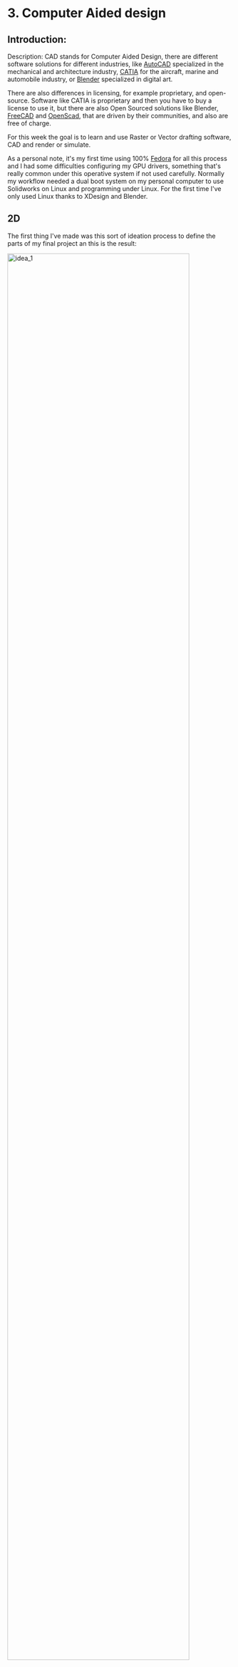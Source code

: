 # 3. Computer Aided design

## Introduction:

Description: CAD stands for Computer Aided Design, there are different software solutions for different industries, like [AutoCAD](https://www.autodesk.com/products/autocad/overview?term=1-YEAR&support=null) specialized in the mechanical and architecture industry, [CATIA](https://www.3ds.com/products-services/catia/) for the aircraft, marine and automobile industry, or [Blender](https://www.blender.org/) specialized in digital art.

There are also differences in licensing, for example proprietary, and open-source. Software like CATIA is proprietary and then you have to buy a license to use it, but there are also Open Sourced solutions like Blender, [FreeCAD](https://www.freecadweb.org/) and [OpenScad](https://www.openscad.org/), that are driven by their communities, and also are free of charge.

For this week the goal is to learn and use Raster or Vector drafting software, CAD and render or simulate.

As a personal note, it's my first time using 100% [Fedora](https://getfedora.org/) for all this process and I had some difficulties configuring my GPU drivers, something that's really common under this operative system if not used carefully. Normally my workflow needed a dual boot system on my personal computer to use Solidworks on Linux and programming under Linux. For the first time I've only used Linux thanks to XDesign and Blender.


## 2D


The first thing I've made was this sort of ideation process to define the parts of my final project an this is the result:

<img src="../../images/week03/sketch_1.jpg" alt="idea_1" width="90%"/>

 As my Photo is a bit Pixelated, I've used InkScape to make a vectorized version and then compressed it again as a JPG image:

<img src="../../images/week03/postit.jpg" alt="idea_1" width="90%"/>



### Measuring objects:

I gave myself the challenge to draw one of the earrings used for Cow identification in the experimental farm of [unilasalle](https://www.unilasalle.fr/):

<img src="../../images/week03/photo_0.jpg" alt="photo_0" width="45%"/>
<img src="../../images/week03/photo_1.jpg" alt="photo_1" width="45%"/>



### Image compression and improvement with Gimp:

I took some photos and screen captures for this and sometimes I had too use [Gimp](https://www.gimp.org/) to crop, scale and compress all images shown for this assignment page.

To crop the images I used the Selection tool and then the crop to selection tool under the Image menu in the toolbar.

<img src="../../images/week03/inkscape_1.jpg" alt="photo_0" width="45%"/>
<img src="../../images/week03/inkscape_2.jpg" alt="photo_0" width="45%"/>

To improve contrast and color of images, you just need to use options under the Filters menu in the toolbar.

<img src="../../images/week03/inkscape_3.jpg" alt="photo_0" width="45%"/>
<img src="../../images/week03/inkscape_4.jpg" alt="photo_0" width="45%"/>


## InkScape illustration:

### Draft process

<img src="../../images/week03/inkscape_illustration_2.jpg" alt="photo_0" width="45%"/>
<img src="../../images/week03/inkscape_illustration_1.jpg" alt="photo_0" width="45%"/>




### Result

<img src="../../images/week03/inkscape_earring_fr27.png" alt="photo_0" width="90%"/>



## 3D

### Xdesign:

Review:

I've learned Xdesign and I found it very complicated at first even as a Solidworks user. My main OS is Linux and I've made this list to make Xdesign work fluid and efficiently.

Linux recommendations:
Chromium works better than Firefox.
Activate Hardware acceleration.
Force hardware GPU use.*

*For Nvidia Nouveau drivers use:
```
DRI_PRIME=1 chromium-browser
```

*For Nvidia propietary drivers, use Bumblebee:

```
optirun chromium-browser
```



### 3D modeling:

There are some basic operations for 3D modeling:

<ol>
<li>2D Drafting for sketching.</li>
<li>Linear region extrusion.</li>
<li>Linear region extraction.</li>
<li>One axis profile revolution.</li>
<li>Parametric scaling.</li>
</ol>

I've used all this to produce the model shown:

<img src="../../images/week03/xdesign_2.jpg" alt="drawing" width="90%"/>
<img src="../../images/week03/xdesign_4.jpg" alt="drawing" width="90%"/>
<img src="../../images/week03/xdesign_5.jpg" alt="drawing" width="90%"/>



### Model video:

<figure class="video_container">
  <video controls="true" allowfullscreen="true">
    <source src="../../images/week03/xdesign_video.mp4" type="video/mp4">
  </video>
</figure>



### Photo capture:

<img src="../../images/week03/xdesign_render.jpg" alt="drawing" />

This is a view of the model I've made in XDesign.

I've used this command for video compression with ffmpeg:

<figure class="video_container">
  <video controls="true" allowfullscreen="true">
    <source src="../../images/week03/xdesign_assembly.mp4" type="video/mp4">
  </video>
</figure>

<script id="asciicast-GVYKXvYN9nGQclZUruxwxH2TU" src="https://asciinema.org/a/GVYKXvYN9nGQclZUruxwxH2TU.js" data-autoplay="true" data-size="small" data-loop=1 data-t=23 data-speed=2  data-rows=10 async></script>


### Download:

[Download 3DXML](../../files_for_projects/earring_fr27.3dxml)

[Download from XDesign. Note: You need a 3dexperience account.](https://eu1-ifwe.3dexperience.3ds.com/#app:X3DDRIV_AP/content:driveId=R1132100766590&contentId=C0CC36E6092700006020334C00074EA0&contentType=file)



## 3D modeling with FreeCad:

<img src="../../images/week03/freecad_1.jpeg" alt="drawing" width="90%"/>
<img src="../../images/week03/freecad_2.jpeg" alt="drawing" width="90%"/>



## 3D modeling with Blender:

<img src="../../images/week03/blender_1.jpg" alt="drawing" width="90%"/>
<img src="../../images/week03/blender_2.jpg" alt="drawing" width="90%"/>

[Download Blender files](../../files/week03/blender_fabacademy.zip)

## Render with blender

<img src="../../images/week03/blender_render.jpg" alt="drawing" width="90%"/>

<img src="../../images/week03/blender_render_2.jpg" alt="drawing" width="90%"/>

## 3D modeling with OpenScad:

```
Some_Code.scad


```

![Capture_7, code]()
![Capture_8, code_python]()
